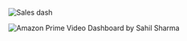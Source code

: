 ![Sales dash](https://github.com/user-attachments/assets/0c752dc8-f49b-4cf6-a138-7111e459f445)

![Amazon Prime Video Dashboard by Sahil Sharma](https://github.com/user-attachments/assets/0cf02271-4082-49d9-9b65-4762f1921a87)

